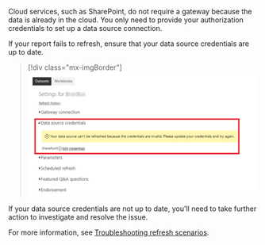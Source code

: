 Cloud services, such as SharePoint, do not require a gateway because the data is already in the cloud. You only need to provide your authorization credentials to set up a data source connection.

If your report fails to refresh, ensure that your data source credentials are up to date.

> [!div class="mx-imgBorder"]
> [![Check data source credentials](../media/8-check-data-source-credentials-ssm.png)](../media/8-check-data-source-credentials-ssm.png#lightbox)

If your data source credentials are not up to date, you'll need to take further action to investigate and resolve the issue.

For more information, see [Troubleshooting refresh scenarios](/power-bi/connect-data/refresh-troubleshooting-refresh-scenarios/?azure-portal=true).
